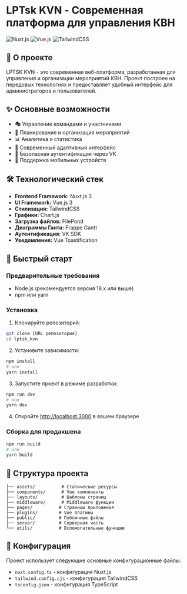 # LPTsk KVN - Современная платформа для управления КВН

![Nuxt.js](https://img.shields.io/badge/Nuxt.js-3.x-00DC82?style=for-the-badge&logo=nuxt.js&logoColor=white)
![Vue.js](https://img.shields.io/badge/Vue.js-3.x-4FC08D?style=for-the-badge&logo=vue.js&logoColor=white)
![TailwindCSS](https://img.shields.io/badge/TailwindCSS-3.x-38B2AC?style=for-the-badge&logo=tailwind-css&logoColor=white)

## 🚀 О проекте

LPTSK KVN - это современная веб-платформа, разработанная для управления и организации мероприятий КВН. Проект построен на передовых технологиях и предоставляет удобный интерфейс для администраторов и пользователей.

## ✨ Основные возможности

- 🎭 Управление командами и участниками
- 📅 Планирование и организация мероприятий
- 📊 Аналитика и статистика
- 🎨 Современный адаптивный интерфейс
- 🔐 Безопасная аутентификация через VK
- 📱 Поддержка мобильных устройств

## 🛠 Технологический стек

- **Frontend Framework:** Nuxt.js 3
- **UI Framework:** Vue.js 3
- **Стилизация:** TailwindCSS
- **Графики:** Chart.js
- **Загрузка файлов:** FilePond
- **Диаграммы Ганта:** Frappe Gantt
- **Аутентификация:** VK SDK
- **Уведомления:** Vue Toastification

## 🚀 Быстрый старт

### Предварительные требования

- Node.js (рекомендуется версия 18.x или выше)
- npm или yarn

### Установка

1. Клонируйте репозиторий:

```bash
git clone [URL репозитория]
cd lptsk_kvn
```

2. Установите зависимости:

```bash
npm install
# или
yarn install
```

3. Запустите проект в режиме разработки:

```bash
npm run dev
# или
yarn dev
```

4. Откройте [http://localhost:3000](http://localhost:3000) в вашем браузере

### Сборка для продакшена

```bash
npm run build
# или
yarn build
```

## 📁 Структура проекта

```
├── assets/          # Статические ресурсы
├── components/      # Vue компоненты
├── layouts/         # Шаблоны страниц
├── middleware/      # Middleware функции
├── pages/          # Страницы приложения
├── plugins/        # Vue плагины
├── public/         # Публичные файлы
├── server/         # Серверная часть
└── utils/          # Вспомогательные функции
```

## 🔧 Конфигурация

Проект использует следующие основные конфигурационные файлы:

- `nuxt.config.ts` - конфигурация Nuxt.js
- `tailwind.config.cjs` - конфигурация TailwindCSS
- `tsconfig.json` - конфигурация TypeScript
